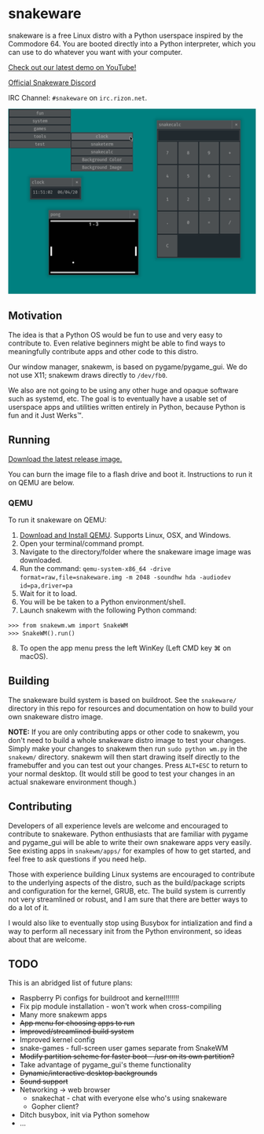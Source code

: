 # snakeware
snakeware is a free Linux distro with a Python userspace inspired by the Commodore 64. You are booted directly into a
Python interpreter, which you can use to do whatever you want with your computer.

[Check out our latest demo on YouTube!](https://www.youtube.com/watch?v=spJD7uZAkds)

[Official Snakeware Discord](https://discord.gg/yr27Zsy)

IRC Channel: `#snakeware` on `irc.rizon.net`.

![snakeware/snakewm running in QEMU](screenshot.png)

## Motivation
The idea is that a Python OS would be fun to use and very easy to contribute to. Even relative beginners might be able
to find ways to meaningfully contribute apps and other code to this distro.

Our window manager, snakewm, is based on pygame/pygame_gui. We do not use X11; snakewm draws directly to `/dev/fb0`.

We also are not going to be using any other huge and opaque software such as systemd, etc. The goal is to eventually
have a usable set of userspace apps and utilities written entirely in Python, because Python is fun and it Just Werks™.

## Running
[Download the latest release image.](https://github.com/joshiemoore/snakeware/releases)

You can burn the image file to a flash drive and boot it. Instructions to run it on QEMU are below.


### QEMU

To run it snakeware on QEMU:

1. [Download and Install QEMU](https://www.qemu.org/download/). Supports Linux, OSX, and Windows.
2. Open your terminal/command prompt.
3. Navigate to the directory/folder where the snakeware image image was downloaded.
4. Run the command: `qemu-system-x86_64 -drive format=raw,file=snakeware.img -m 2048 -soundhw hda -audiodev id=pa,driver=pa`
5. Wait for it to load.
6. You will be be taken to a Python environment/shell.
7. Launch snakewm with the following Python command:

```
>>> from snakewm.wm import SnakeWM
>>> SnakeWM().run()
```
8. To open the app menu press the left WinKey (Left CMD key ⌘ on macOS).


## Building
The snakeware build system is based on buildroot. See the `snakeware/` directory in this repo for resources and
documentation on how to build your own snakeware distro image.

**NOTE:** If you are only contributing apps or other code to snakewm, you don't need to build a whole snakeware distro 
image to test your changes. Simply make your changes to snakewm then run `sudo python wm.py` in the `snakewm/` 
directory. snakewm will then start drawing itself directly to the framebuffer and you can test out your changes. 
Press `ALT+ESC` to return to your normal desktop. (It would still be good to test your changes in an actual
snakeware environment though.)

## Contributing
Developers of all experience levels are welcome and encouraged to contribute to snakeware. Python enthusiasts that are
familiar with pygame and pygame_gui will be able to write their own snakeware apps very easily. See existing apps
in `snakewm/apps/` for examples of how to get started, and feel free to ask questions if you need help.

Those with experience building Linux systems are encouraged to contribute to the underlying aspects of the distro,
such as the build/package scripts and configuration for the kernel, GRUB, etc. The build system is currently not
very streamlined or robust, and I am sure that there are better ways to do a lot of it.

I would also like to eventually stop using Busybox for intialization and find a way to perform all necessary init from
the Python environment, so ideas about that are welcome.

## TODO
This is an abridged list of future plans:

* Raspberry Pi configs for buildroot and kernel!!!!!!!
* Fix pip module installation - won't work when cross-compiling
* Many more snakewm apps
* ~~App menu for choosing apps to run~~
* ~~Improved/streamlined build system~~
* Improved kernel config
* snake-games - full-screen user games separate from SnakeWM
* ~~Modify partition scheme for faster boot - /usr on its own partition?~~
* Take advantage of pygame_gui's theme functionality
* ~~Dynamic/interactive desktop backgrounds~~
* ~~Sound support~~
* Networking -> web browser
    + snakechat - chat with everyone else who's using snakeware
    + Gopher client?
* Ditch busybox, init via Python somehow
* ...
